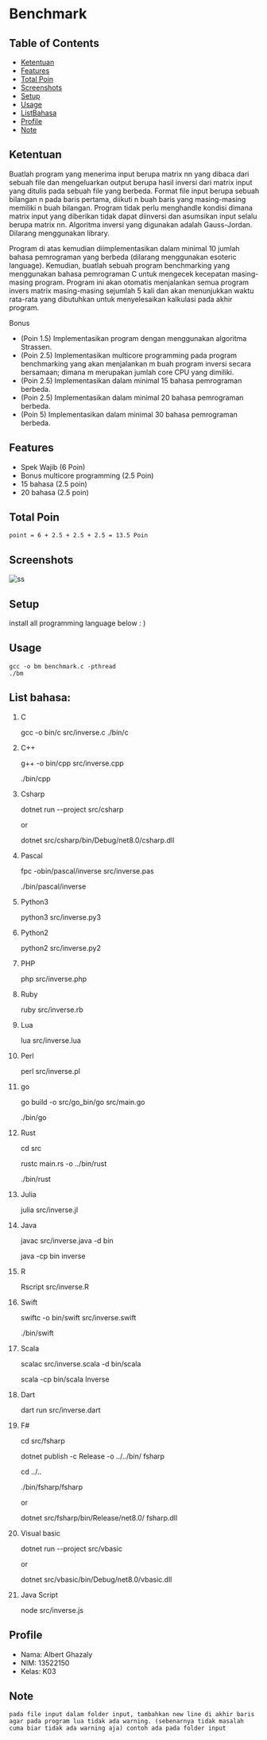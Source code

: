 # Benchmark


## Table of Contents
* [Ketentuan](#ketentuan)
* [Features](#Features)
* [Total Poin](#total-poin)
* [Screenshots](#screenshots)
* [Setup](#setup)
* [Usage](#usage)
* [ListBahasa](#list-bahasa)
* [Profile](#profile)
* [Note](#note)
## Ketentuan
Buatlah program yang menerima input berupa matrix nn yang dibaca dari sebuah file dan mengeluarkan output berupa hasil inversi dari matrix input yang ditulis pada sebuah file yang berbeda. Format file input berupa sebuah bilangan n pada baris pertama, diikuti n buah baris yang masing-masing memiliki n buah bilangan. Program tidak perlu menghandle kondisi dimana matrix input yang diberikan tidak dapat diinversi dan asumsikan input selalu berupa matrix nn. Algoritma inversi yang digunakan adalah Gauss-Jordan. Dilarang menggunakan library.

Program di atas kemudian diimplementasikan dalam minimal 10 jumlah bahasa pemrograman yang berbeda (dilarang menggunakan esoteric language).  Kemudian, buatlah sebuah program benchmarking yang menggunakan bahasa pemrograman C untuk mengecek kecepatan masing-masing program. Program ini akan otomatis menjalankan semua program invers matrix masing-masing sejumlah 5 kali dan akan menunjukkan waktu rata-rata yang dibutuhkan untuk menyelesaikan kalkulasi pada akhir program. 

Bonus

- (Poin 1.5) Implementasikan program dengan menggunakan algoritma Strassen.
- (Poin 2.5) Implementasikan multicore programming pada program benchmarking yang akan menjalankan m buah program inversi secara bersamaan; dimana m merupakan jumlah core CPU yang dimiliki.
- (Poin 2.5) Implementasikan dalam minimal 15 bahasa pemrograman berbeda.
- (Poin 2.5) Implementasikan dalam minimal 20 bahasa pemrograman berbeda.
- (Poin 5) Implementasikan dalam minimal 30 bahasa pemrograman berbeda.



## Features
- Spek Wajib (6 Poin)
- Bonus multicore programming (2.5 Poin)
- 15 bahasa (2.5 poin)
- 20 bahasa (2.5 poin)
## Total Poin
    point = 6 + 2.5 + 2.5 + 2.5 = 13.5 Poin

## Screenshots
![ss](./img/ss.png)
## Setup
install all programming language below : )

## Usage
    gcc -o bm benchmark.c -pthread
    ./bm

## List bahasa:

1. C

    gcc -o bin/c src/inverse.c
    ./bin/c
    
2. C++

    g++ -o bin/cpp src/inverse.cpp

    ./bin/cpp

3.  Csharp

    dotnet run --project src/csharp 

    or

    dotnet src/csharp/bin/Debug/net8.0/csharp.dll

4. Pascal

    fpc -obin/pascal/inverse src/inverse.pas

    ./bin/pascal/inverse

5. Python3

    python3 src/inverse.py3

6. Python2

    python2 src/inverse.py2

7. PHP

    php src/inverse.php

8. Ruby

    ruby src/inverse.rb

9. Lua

    lua src/inverse.lua

10. Perl

    perl src/inverse.pl

11. go

    go build -o src/go_bin/go src/main.go

    ./bin/go

12. Rust

    cd src

    rustc main.rs -o ../bin/rust 

    ./bin/rust

13. Julia

    julia src/inverse.jl

14. Java

    javac src/inverse.java -d bin

    java -cp bin inverse

15. R

    Rscript src/inverse.R

16. Swift

    swiftc -o bin/swift src/inverse.swift

    ./bin/swift

17. Scala

    scalac src/inverse.scala -d bin/scala

    scala -cp bin/scala Inverse

18. Dart

    dart run src/inverse.dart

19. F#

    cd src/fsharp

    dotnet publish -c Release -o ../../bin/
fsharp

    cd ../..

    ./bin/fsharp/fsharp

    or

    dotnet src/fsharp/bin/Release/net8.0/
    fsharp.dll

20. Visual basic

    dotnet run --project src/vbasic

    or

    dotnet src/vbasic/bin/Debug/net8.0/vbasic.dll
21. Java Script

    node src/inverse.js
 
## Profile
* Nama: Albert Ghazaly
* NIM: 13522150
* Kelas: K03

## Note
    pada file input dalam folder input, tambahkan new line di akhir baris agar pada program lua tidak ada warning. (sebenarnya tidak masalah cuma biar tidak ada warning aja) contoh ada pada folder input

